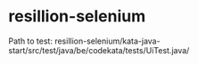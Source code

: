 # resillion-selenium
Path to test: resillion-selenium/kata-java-start/src/test/java/be/codekata/tests/UiTest.java/
